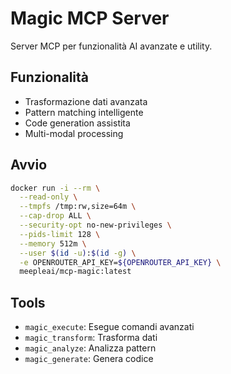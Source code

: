 # Magic MCP Server

Server MCP per funzionalità AI avanzate e utility.

## Funzionalità

- Trasformazione dati avanzata
- Pattern matching intelligente
- Code generation assistita
- Multi-modal processing

## Avvio

```bash
docker run -i --rm \
  --read-only \
  --tmpfs /tmp:rw,size=64m \
  --cap-drop ALL \
  --security-opt no-new-privileges \
  --pids-limit 128 \
  --memory 512m \
  --user $(id -u):$(id -g) \
  -e OPENROUTER_API_KEY=${OPENROUTER_API_KEY} \
  meepleai/mcp-magic:latest
```

## Tools

- `magic_execute`: Esegue comandi avanzati
- `magic_transform`: Trasforma dati
- `magic_analyze`: Analizza pattern
- `magic_generate`: Genera codice
